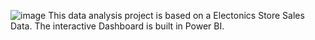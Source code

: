 ![image](https://github.com/coolerlee90/Electronics-Store-Sales-Data-Analysis/assets/152518453/8bd9e635-7eb1-4255-ab0b-067b7c926a04)
This data analysis project is based on a Electonics Store Sales Data. The interactive Dashboard is built in Power BI.
